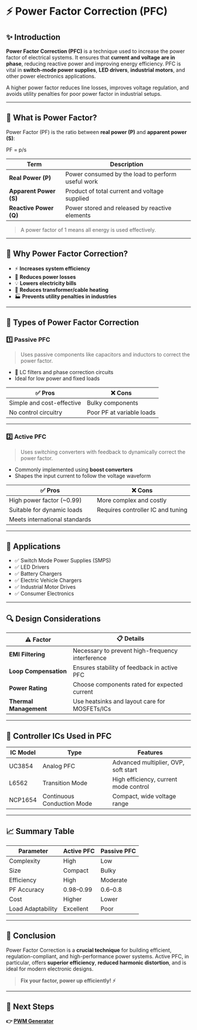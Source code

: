# ⚡ Power Factor Correction (PFC)

## ✨ Introduction

**Power Factor Correction (PFC)** is a technique used to increase the power factor of electrical systems. It ensures that **current and voltage are in phase**, reducing reactive power and improving energy efficiency. PFC is vital in **switch-mode power supplies**, **LED drivers**, **industrial motors**, and other power electronics applications.

A higher power factor reduces line losses, improves voltage regulation, and avoids utility penalties for poor power factor in industrial setups.

---

## 🔹 What is Power Factor?

Power Factor (PF) is the ratio between **real power (P)** and **apparent power (S)**:

PF = p/s

| Term              | Description                                         |
|-------------------|-----------------------------------------------------|
| **Real Power (P)**| Power consumed by the load to perform useful work   |
| **Apparent Power (S)**| Product of total current and voltage supplied   |
| **Reactive Power (Q)**| Power stored and released by reactive elements  |

> A power factor of 1 means all energy is used effectively.

---

## 🔹 Why Power Factor Correction?

- ⚡ **Increases system efficiency**
- 🔋 **Reduces power losses**
- 💡 **Lowers electricity bills**
- 🔌 **Reduces transformer/cable heating**
- 🏭 **Prevents utility penalties in industries**

---

## 🔹 Types of Power Factor Correction

### 1️⃣ **Passive PFC**

> Uses passive components like capacitors and inductors to correct the power factor.

- 🧰 LC filters and phase correction circuits
- Ideal for low power and fixed loads

| ✅ Pros                   | ❌ Cons                             |
|--------------------------|-------------------------------------|
| Simple and cost-effective| Bulky components                    |
| No control circuitry     | Poor PF at variable loads           |

---

### 2️⃣ **Active PFC**

> Uses switching converters with feedback to dynamically correct the power factor.

- Commonly implemented using **boost converters**
- Shapes the input current to follow the voltage waveform

| ✅ Pros                        | ❌ Cons                             |
|-------------------------------|-------------------------------------|
| High power factor (~0.99)     | More complex and costly             |
| Suitable for dynamic loads    | Requires controller IC and tuning   |
| Meets international standards |                                     |

---



## 🔋 Applications

- ✅ Switch Mode Power Supplies (SMPS)
- ✅ LED Drivers
- ✅ Battery Chargers
- ✅ Electric Vehicle Chargers
- ✅ Industrial Motor Drives
- ✅ Consumer Electronics

---

## 🔍 Design Considerations

| ⚠️ Factor            | 📋 Details                                      |
|----------------------|-------------------------------------------------|
| **EMI Filtering**     | Necessary to prevent high-frequency interference |
| **Loop Compensation** | Ensures stability of feedback in active PFC     |
| **Power Rating**      | Choose components rated for expected current    |
| **Thermal Management**| Use heatsinks and layout care for MOSFETs/ICs  |

---

## 🧠 Controller ICs Used in PFC

| IC Model  | Type         | Features                                     |
|-----------|--------------|----------------------------------------------|
| UC3854    | Analog PFC   | Advanced multiplier, OVP, soft start         |
| L6562     | Transition Mode | High efficiency, current mode control  |
| NCP1654   | Continuous Conduction Mode | Compact, wide voltage range |

---



## 📈 Summary Table

| Parameter         | Active PFC               | Passive PFC            |
|------------------|---------------------------|------------------------|
| Complexity        | High                      | Low                    |
| Size              | Compact                   | Bulky                  |
| Efficiency        | High                      | Moderate               |
| PF Accuracy       | 0.98–0.99                 | 0.6–0.8                |
| Cost              | Higher                    | Lower                  |
| Load Adaptability | Excellent                 | Poor                   |

---

## 📌 Conclusion

Power Factor Correction is a **crucial technique** for building efficient, regulation-compliant, and high-performance power systems. Active PFC, in particular, offers **superior efficiency**, **reduced harmonic distortion**, and is ideal for modern electronic designs.

> **Fix your factor, power up efficiently! ⚡**

---

## 🔹 Next Steps

**👉 [PWM Generator](../PWM)**

